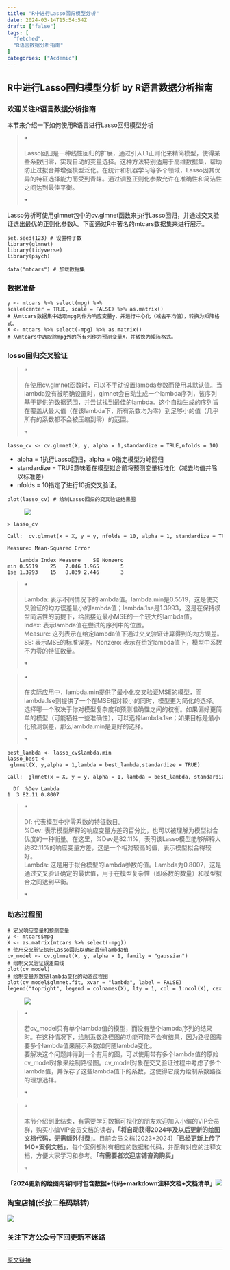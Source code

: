 ```yaml
---
title: "R中进行Lasso回归模型分析"
date: 2024-03-14T15:54:54Z
draft: ["false"]
tags: [
  "fetched",
  "R语言数据分析指南"
]
categories: ["Acdemic"]
---
```

R中进行Lasso回归模型分析 by R语言数据分析指南
------
<div><section data-tool="mdnice编辑器" data-website="https://www.mdnice.com"><h3 data-tool="mdnice编辑器"><span></span><span><span></span>欢迎关注R语言数据分析指南</span><span></span></h3><p data-tool="mdnice编辑器">本节来介绍一下如何使用R语言进行Lasso回归模型分析</p><blockquote data-tool="mdnice编辑器"><span>❝</span><p>Lasso回归是一种线性回归的扩展，通过引入L1正则化来精简模型，使得某些系数归零，实现自动的变量选择。这种方法特别适用于高维数据集，帮助防止过拟合并增强模型泛化。在统计和机器学习等多个领域，Lasso因其优异的特征选择能力而受到青睐。通过调整正则化参数允许在准确性和简洁性之间达到最佳平衡。</p><span>❞</span></blockquote><p data-tool="mdnice编辑器">Lasso分析可使用glmnet包中的cv.glmnet函数来执行Lasso回归，并通过交叉验证选出最优的正则化参数λ。下面通过R中著名的mtcars数据集来进行展示。</p><pre data-tool="mdnice编辑器"><span></span><code>set.seed(<span>123</span>) <span># 设置种子数 </span><br><span>library</span>(glmnet)  <br><span>library</span>(tidyverse)<br><span>library</span>(psych)  <br><br>data(<span>"mtcars"</span>) <span># 加载数据集</span><br></code></pre><h3 data-tool="mdnice编辑器"><span></span><span><span></span>数据准备</span><span></span></h3><pre data-tool="mdnice编辑器"><span></span><code>y &lt;- mtcars %&gt;% select(mpg) %&gt;% <br>scale(center = <span>TRUE</span>, scale = <span>FALSE</span>) %&gt;% as.matrix()<br><span># 从mtcars数据集中选取mpg列作为响应变量y，并进行中心化（减去平均值），转换为矩阵格式。</span><br>X &lt;- mtcars %&gt;% select(-mpg) %&gt;% as.matrix()<br><span># 从mtcars中选取除mpg外的所有列作为预测变量X，并转换为矩阵格式。</span><br></code></pre><h3 data-tool="mdnice编辑器"><span></span><span><span></span>losso回归交叉验证</span><span></span></h3><blockquote data-tool="mdnice编辑器"><span>❝</span><p>在使用cv.glmnet函数时，可以不手动设置lambda参数而使用其默认值。当lambda没有被明确设置时，glmnet会自动生成一个lambda序列，该序列基于提供的数据范围，并尝试找到最佳的lambda。这个自动生成的序列旨在覆盖从最大值（在该lambda下，所有系数均为零）到足够小的值（几乎所有的系数都不会被压缩到零）的范围。</p><span>❞</span></blockquote><pre data-tool="mdnice编辑器"><span></span><code>lasso_cv &lt;- cv.glmnet(X, y, alpha = <span>1</span>,standardize = <span>TRUE</span>,nfolds = <span>10</span>)<br></code></pre><ul data-tool="mdnice编辑器"><li><section>alpha = 1执行Lasso回归，alpha = 0指定模型为岭回归</section></li><li><section>standardize = TRUE意味着在模型拟合前将预测变量标准化（减去均值并除以标准差）</section></li><li><section>nfolds = 10指定了进行10折交叉验证。</section></li></ul><pre data-tool="mdnice编辑器"><span></span><code>plot(lasso_cv) <span># 绘制Lasso回归的交叉验证结果图</span><br></code></pre><figure data-tool="mdnice编辑器"><img data-imgfileid="100026512" data-ratio="0.7962962962962963" data-src="https://mmbiz.qpic.cn/mmbiz_png/EibnicgwScTAaOhyKqbmcrNOdwS57iceSAOuicf00DyUvDayj3lC9OASpzyOAuoyvTU5ICgywXKiavbto3B0HiafaLZg/640?wx_fmt=png&amp;from=appmsg" data-type="png" data-w="1080" src="https://mmbiz.qpic.cn/mmbiz_png/EibnicgwScTAaOhyKqbmcrNOdwS57iceSAOuicf00DyUvDayj3lC9OASpzyOAuoyvTU5ICgywXKiavbto3B0HiafaLZg/640?wx_fmt=png&amp;from=appmsg"></figure><pre data-tool="mdnice编辑器"><span></span><code>&gt; lasso_cv<br><br>Call:  cv.glmnet(x = X, y = y, nfolds = <span>10</span>, alpha = <span>1</span>, standardize = <span>TRUE</span>) <br><br>Measure: Mean-Squared Error <br><br>    Lambda Index Measure    SE Nonzero<br>min <span>0.5519</span>    <span>25</span>   <span>7.046</span> <span>1.965</span>       <span>5</span><br>1se <span>1.3993</span>    <span>15</span>   <span>8.839</span> <span>2.446</span>       <span>3</span><br></code></pre><blockquote data-tool="mdnice编辑器"><span>❝</span><p>Lambda: 表示不同情况下的lambda值。lambda.min是0.5519，这是使交叉验证的均方误差最小的lambda值；lambda.1se是1.3993，这是在保持模型简洁性的前提下，给出接近最小MSE的一个较大的lambda值。<br>Index: 表示lambda值在尝试的序列中的位置。<br>Measure: 这列表示在给定lambda值下通过交叉验证计算得到的均方误差。SE: 表示MSE的标准误差。Nonzero: 表示在给定lambda值下，模型中系数不为零的特征数量。</p><span>❞</span></blockquote><blockquote data-tool="mdnice编辑器"><span>❝</span><p>在实际应用中，lambda.min提供了最小化交叉验证MSE的模型，而lambda.1se则提供了一个在MSE相对较小的同时，模型更为简化的选择。选择哪一个取决于你对模型复杂度和预测准确性之间的权衡。如果偏好更简单的模型（可能牺牲一些准确性），可以选择lambda.1se；如果目标是最小化预测误差，那么lambda.min是更好的选择。</p><span>❞</span></blockquote><pre data-tool="mdnice编辑器"><span></span><code>best_lambda &lt;- lasso_cv$lambda.min<br>lasso_best &lt;- glmnet(X, y,alpha = <span>1</span>,lambda = best_lambda,standardize = <span>TRUE</span>)<br><br>Call:  glmnet(x = X, y = y, alpha = <span>1</span>, lambda = best_lambda, standardize = <span>TRUE</span>) <br><br>  Df  %Dev Lambda<br><span>1</span>  <span>3</span> <span>82.11</span> <span>0.8007</span><br></code></pre><blockquote data-tool="mdnice编辑器"><span>❝</span><p>Df: 代表模型中非零系数的特征数目。<br>%Dev: 表示模型解释的响应变量方差的百分比，也可以被理解为模型拟合优度的一种衡量。在这里，%Dev是82.11%，表明该Lasso模型能够解释大约82.11%的响应变量方差，这是一个相对较高的值，表示模型拟合得较好。<br>Lambda: 这是用于拟合模型的lambda参数的值。Lambda为0.8007，这是通过交叉验证确定的最优值，用于在模型复杂性（即系数的数量）和模型拟合之间达到平衡。</p><span>❞</span></blockquote><h3 data-tool="mdnice编辑器"><span></span><span><span></span>动态过程图</span><span></span></h3><pre data-tool="mdnice编辑器"><span></span><code><span># 定义响应变量和预测变量</span><br>y &lt;- mtcars$mpg<br>X &lt;- as.matrix(mtcars %&gt;% select(-mpg))<br><span># 使用交叉验证执行Lasso回归以确定最佳lambda值</span><br>cv_model &lt;- cv.glmnet(X, y, alpha = <span>1</span>, family = <span>"gaussian"</span>)<br><span># 绘制交叉验证误差曲线</span><br>plot(cv_model)<br><span># 绘制变量系数随lambda变化的动态过程图</span><br>plot(cv_model$glmnet.fit, xvar = <span>"lambda"</span>, label = <span>FALSE</span>)<br>legend(<span>"topright"</span>, legend = colnames(X), lty = <span>1</span>, col = <span>1</span>:ncol(X), cex = <span>0.7</span>)<br></code></pre><figure data-tool="mdnice编辑器"><img data-imgfileid="100026513" data-ratio="0.7601851851851852" data-src="https://mmbiz.qpic.cn/mmbiz_png/EibnicgwScTAaOhyKqbmcrNOdwS57iceSAO4VMTEIYDH8dZKUY88HyOj8ia1NczyBCSic285VQDsY5CYoC4iateM69fg/640?wx_fmt=png&amp;from=appmsg" data-type="png" data-w="1080" src="https://mmbiz.qpic.cn/mmbiz_png/EibnicgwScTAaOhyKqbmcrNOdwS57iceSAO4VMTEIYDH8dZKUY88HyOj8ia1NczyBCSic285VQDsY5CYoC4iateM69fg/640?wx_fmt=png&amp;from=appmsg"></figure><blockquote data-tool="mdnice编辑器"><span>❝</span><p>若cv_model只有单个lambda值的模型，而没有整个lambda序列的结果时。在这种情况下，绘制系数路径图的功能可能不会有结果，因为路径图需要多个lambda值来展示系数如何随lambda变化。<br>要解决这个问题并得到一个有用的图，可以使用带有多个lambda值的原始cv_model对象来绘制路径图。cv_model对象在交叉验证过程中考虑了多个lambda值，并保存了这些lambda值下的系数，这使得它成为绘制系数路径的理想选择。</p><span>❞</span></blockquote><blockquote data-tool="mdnice编辑器"><span>❝</span><p>本节介绍到此结束，有需要学习数据可视化的朋友欢迎加入小编的VIP会员群，购买小编VIP会员文档的读者，<strong>「将自动获得2024年及以后更新的绘图文档代码，无需额外付费」</strong>。目前会员文档(2023+2024)<strong>「已经更新上传了140+案例文档」</strong>，每个案例都附有相应的数据和代码，并配有对应的注释文档，方便大家学习和参考。<strong>「有需要者欢迎店铺咨询购买」</strong></p><span>❞</span></blockquote><p data-tool="mdnice编辑器"><strong>「2024更新的绘图内容同时包含数据+代码+markdown注释文档+文档清单」</strong><img data-imgfileid="100026514" data-ratio="0.6175925925925926" data-src="https://mmbiz.qpic.cn/mmbiz_png/EibnicgwScTAaOhyKqbmcrNOdwS57iceSAOichlGlsP5vzre5E56YMicLA4QNolo3TgbicuwT5OwKpHeFAt5YswPZ5yg/640?wx_fmt=png&amp;from=appmsg" data-type="png" data-w="1080" src="https://mmbiz.qpic.cn/mmbiz_png/EibnicgwScTAaOhyKqbmcrNOdwS57iceSAOichlGlsP5vzre5E56YMicLA4QNolo3TgbicuwT5OwKpHeFAt5YswPZ5yg/640?wx_fmt=png&amp;from=appmsg"></p><h3 data-tool="mdnice编辑器"><span></span><span><span></span>淘宝店铺(长按二维码跳转)</span><span></span></h3><p><img data-galleryid="" data-imgfileid="100019415" data-ratio="1.0210420841683367" data-s="300,640" data-src="https://mmbiz.qpic.cn/mmbiz_jpg/EibnicgwScTAbvhPDLGT8NaialEsht92PTYNJWpmVLfoYGic1uha5FyBrDCibibZCLjiazgvpT1XcdwibfVywD2el0VAgg/640?wx_fmt=jpeg" data-type="jpeg" data-w="998" src="https://mmbiz.qpic.cn/mmbiz_jpg/EibnicgwScTAbvhPDLGT8NaialEsht92PTYNJWpmVLfoYGic1uha5FyBrDCibibZCLjiazgvpT1XcdwibfVywD2el0VAgg/640?wx_fmt=jpeg"></p><h3 data-tool="mdnice编辑器"><span></span><span>关注下方公众号下回更新不迷路</span><span></span></h3><section><mp-common-profile data-pluginname="mpprofile" data-id="Mzg3MzQzNTYzMw==" data-headimg="http://mmbiz.qpic.cn/mmbiz_png/EibnicgwScTAZF0rpeZII9Ltl26VbVagriczTria1fib3XgjwwHEHFjPzkmGpqWDVVHBSzhENictUM2iavAKiaM5lc9USw/0?wx_fmt=png" data-nickname="R语言数据分析指南" data-alias="YanJANtwo" data-signature="R语言重症爱好者，喜欢绘制各种精美的图表，喜欢的小伙伴可以关注我，跟我一起学习" data-from="0" data-is_biz_ban="0"></mp-common-profile></section></section><p><mp-style-type data-value="3"></mp-style-type></p></div>  
<hr>
<a href="https://mp.weixin.qq.com/s/R_7kj8nQTk6t37gVnkOpwg",target="_blank" rel="noopener noreferrer">原文链接</a>
